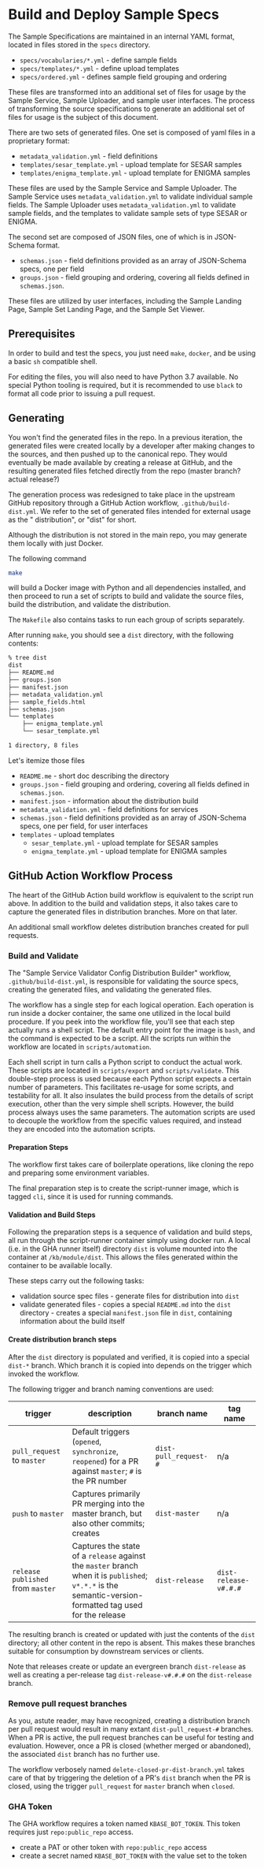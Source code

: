 # Build and Deploy Sample Specs

The Sample Specifications are maintained in an internal YAML format, located in files stored in the `specs` directory.

- `specs/vocabularies/*.yml` - define sample fields
- `specs/templates/*.yml` - define upload templates
- `specs/ordered.yml` - defines sample field grouping and ordering

These files are transformed into an additional set of files for usage by the Sample Service, Sample Uploader, and sample
user interfaces. The process of transforming the source specifications to generate an additional set of files for usage
is the subject of this document.

There are two sets of generated files. One set is composed of yaml files in a proprietary format:

- `metadata_validation.yml` - field definitions
- `templates/sesar_template.yml` - upload template for SESAR samples
- `templates/enigma_template.yml` - upload template for ENIGMA samples

These files are used by the Sample Service and Sample Uploader. The Sample Service uses `metadata_validation.yml` to
validate individual sample fields. The Sample Uploader uses `metadata_validation.yml` to validate sample fields, and the
templates to validate sample sets of type SESAR or ENIGMA.

The second set are composed of JSON files, one of which is in JSON-Schema format.

- `schemas.json` - field definitions provided as an array of JSON-Schema specs, one per field
- `groups.json` - field grouping and ordering, covering all fields defined in `schemas.json`.

These files are utilized by user interfaces, including the Sample Landing Page, Sample Set Landing Page, and the Sample
Set Viewer.

## Prerequisites

In order to build and test the specs, you just need `make`, `docker`, and be using a basic `sh` compatible shell.

For editing the files, you will also need to have Python 3.7 available. No special Python tooling is required, but it is
recommended to use `black` to format all code prior to issuing a pull request.

## Generating

You won't find the generated files in the repo. In a previous iteration, the generated files were created locally by a
developer after making changes to the sources, and then pushed up to the canonical repo. They would eventually be made
available by creating a release at GitHub, and the resulting generated files fetched directly from the repo (master
branch? actual release?)

The generation process was redesigned to take place in the upstream GitHub repository through a GitHub Action
workflow, `.github/build-dist.yml`. We refer to the set of generated files intended for external usage as the "
distribution", or "dist" for short.

Although the distribution is not stored in the main repo, you may generate them locally with just Docker.

The following command

```bash
make
```

will build a Docker image with Python and all dependencies installed, and then proceed to run a set of scripts to build
and validate the source files, build the distribution, and validate the distribution.

The `Makefile` also contains tasks to run each group of scripts separately.

After running `make`, you should see a `dist` directory, with the following contents:

```bash
% tree dist
dist
├── README.md
├── groups.json
├── manifest.json
├── metadata_validation.yml
├── sample_fields.html
├── schemas.json
└── templates
    ├── enigma_template.yml
    └── sesar_template.yml

1 directory, 8 files
```

Let's itemize those files

- `README.me` - short doc describing the directory
- `groups.json` - field grouping and ordering, covering all fields defined in `schemas.json`.
- `manifest.json` - information about the distribution build
- `metadata_validation.yml` - field definitions for services
- `schemas.json` - field definitions provided as an array of JSON-Schema specs, one per field, for user interfaces
- `templates` - upload templates
    - `sesar_template.yml` - upload template for SESAR samples
    - `enigma_template.yml` - upload template for ENIGMA samples

## GitHub Action Workflow Process

The heart of the GitHub Action build workflow is equivalent to the script run above. In addition to the build and
validation steps, it also takes care to capture the generated files in distribution branches. More on that later.

An additional small workflow deletes distribution branches created for pull requests.

### Build and Validate

The "Sample Service Validator Config Distribution Builder" workflow, `.github/build-dist.yml`, is responsible for
validating the source specs, creating the generated files, and validating the generated files.

The workflow has a single step for each logical operation. Each operation is run inside a docker container, the same one
utilized in the local build procedure. If you peek into the workflow file, you'll see that each step actually runs a
shell script. The default entry point for the image is `bash`, and the command is expected to be a script. All the
scripts run within the workflow are located in `scripts/automation`.

Each shell script in turn calls a Python script to conduct the actual work. These scripts are located
in `scripts/export` and `scripts/validate`. This double-step process is used because each Python script expects a
certain number of parameters. This facilitates re-usage for some scripts, and testability for all. It also insulates the
build process from the details of script execution, other than the very simple shell scripts. However, the build process
always uses the same parameters. The automation scripts are used to decouple the workflow from the specific values
required, and instead they are encoded into the automation scripts.

#### Preparation Steps

The workflow first takes care of boilerplate operations, like cloning the repo and preparing some environment variables.

The final preparation step is to create the script-runner image, which is tagged `cli`, since it is used for running
commands.

#### Validation and Build Steps

Following the preparation steps is a sequence of validation and build steps, all run through the script-runner container
simply using docker run. A local (i.e. in the GHA runner itself) directory `dist` is volume mounted into the container
at `/kb/module/dist`. This allows the files generated within the container to be available locally.

These steps carry out the following tasks:

- validation source spec files - generate files for distribution into `dist`
- validate generated files - copies a special `README.md` into the `dist` directory - creates a special `manifest.json`
  file in `dist`, containing information about the build itself

#### Create distribution branch steps

After the `dist` directory is populated and verified, it is copied into a special `dist-*` branch. Which branch it is
copied into depends on the trigger which invoked the workflow.

The following trigger and branch naming conventions are used:

| trigger                             | description                                                                                                                                               | branch name           | tag name              |
|-------------------------------------|-----------------------------------------------------------------------------------------------------------------------------------------------------------|-----------------------|-----------------------|
| `pull_request` to `master`          | Default triggers (`opened`, `synchronize`, `reopened`) for a PR against `master`; `#` is the PR number                                                    | `dist-pull_request-#` | n/a                   |
| `push` to `master`                  | Captures primarily PR merging into the master branch, but also other commits; creates                                                                     | `dist-master`         | n/a                   |
| `release` `published` from `master` | Captures the state of a `release` against the `master` branch when it is `published`; `v*.*.*` is the semantic-version-formatted tag used for the release | `dist-release` | `dist-release-v#.#.#` |

The resulting branch is created or updated with just the contents of the `dist` directory; all other content in the repo
is absent. This makes these branches suitable for consumption by downstream services or clients.

Note that releases create or update an evergreen branch `dist-release` as well as creating a per-release
tag `dist-release-v#.#.#` on the `dist-release` branch.

### Remove pull request branches

As you, astute reader, may have recognized, creating a distribution branch per pull request would result in many
extant `dist-pull_request-#` branches. When a PR is active, the pull request branches can be useful for testing and
evaluation. However, once a PR is closed (whether merged or abandoned), the associated `dist` branch has no further use.

The workflow verbosely named `delete-closed-pr-dist-branch.yml` takes care of that by triggering the deletion of a
PR's `dist` branch when the PR is closed, using the trigger `pull_request` for `master` branch when `closed`.

### GHA Token

The GHA workflow requires a token named `KBASE_BOT_TOKEN`. This token requires just `repo:public_repo` access.

- create a PAT or other token with `repo:public_repo` access
- create a secret named `KBASE_BOT_TOKEN` with the value set to the token
